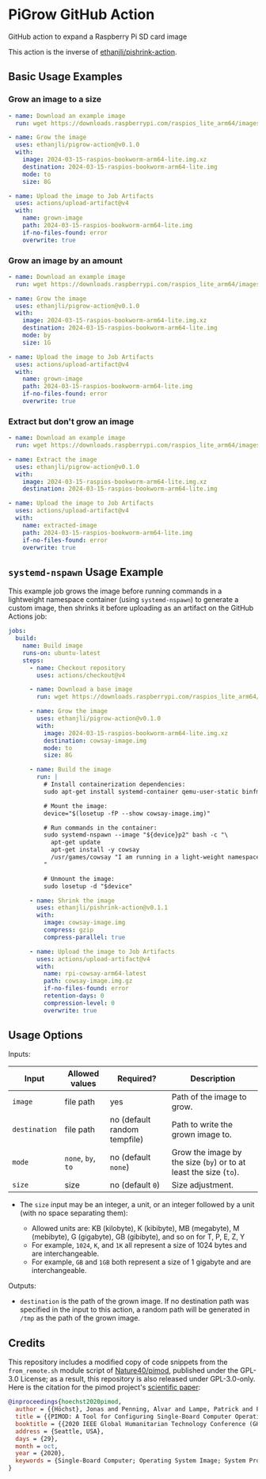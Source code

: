 # PiGrow GitHub Action

GitHub action to expand a Raspberry Pi SD card image

This action is the inverse of [ethanjli/pishrink-action](https://github.com/ethanjli/pishrink-action).

## Basic Usage Examples

### Grow an image to a size

```yaml
- name: Download an example image
  run: wget https://downloads.raspberrypi.com/raspios_lite_arm64/images/raspios_lite_arm64-2024-03-15/2024-03-15-raspios-bookworm-arm64-lite.img.xz

- name: Grow the image
  uses: ethanjli/pigrow-action@v0.1.0
  with:
    image: 2024-03-15-raspios-bookworm-arm64-lite.img.xz
    destination: 2024-03-15-raspios-bookworm-arm64-lite.img
    mode: to
    size: 8G

- name: Upload the image to Job Artifacts
  uses: actions/upload-artifact@v4
  with:
    name: grown-image
    path: 2024-03-15-raspios-bookworm-arm64-lite.img
    if-no-files-found: error
    overwrite: true
```

### Grow an image by an amount

```yaml
- name: Download an example image
  run: wget https://downloads.raspberrypi.com/raspios_lite_arm64/images/raspios_lite_arm64-2024-03-15/2024-03-15-raspios-bookworm-arm64-lite.img.xz

- name: Grow the image
  uses: ethanjli/pigrow-action@v0.1.0
  with:
    image: 2024-03-15-raspios-bookworm-arm64-lite.img.xz
    destination: 2024-03-15-raspios-bookworm-arm64-lite.img
    mode: by
    size: 1G

- name: Upload the image to Job Artifacts
  uses: actions/upload-artifact@v4
  with:
    name: grown-image
    path: 2024-03-15-raspios-bookworm-arm64-lite.img
    if-no-files-found: error
    overwrite: true
```

### Extract but don't grow an image

```yaml
- name: Download an example image
  run: wget https://downloads.raspberrypi.com/raspios_lite_arm64/images/raspios_lite_arm64-2024-03-15/2024-03-15-raspios-bookworm-arm64-lite.img.xz

- name: Extract the image
  uses: ethanjli/pigrow-action@v0.1.0
  with:
    image: 2024-03-15-raspios-bookworm-arm64-lite.img.xz
    destination: 2024-03-15-raspios-bookworm-arm64-lite.img

- name: Upload the image to Job Artifacts
  uses: actions/upload-artifact@v4
  with:
    name: extracted-image
    path: 2024-03-15-raspios-bookworm-arm64-lite.img
    if-no-files-found: error
    overwrite: true
```

## `systemd-nspawn` Usage Example

This example job grows the image before running commands in a lightweight namespace container
(using `systemd-nspawn`) to generate a custom image, then shrinks it before uploading as an artifact
on the GitHub Actions job:

```yaml
jobs:
  build:
    name: Build image
    runs-on: ubuntu-latest
    steps:
      - name: Checkout repository
        uses: actions/checkout@v4

      - name: Download a base image
        run: wget https://downloads.raspberrypi.com/raspios_lite_arm64/images/raspios_lite_arm64-2024-03-15/2024-03-15-raspios-bookworm-arm64-lite.img.xz

      - name: Grow the image
        uses: ethanjli/pigrow-action@v0.1.0
        with:
          image: 2024-03-15-raspios-bookworm-arm64-lite.img.xz
          destination: cowsay-image.img
          mode: to
          size: 8G

      - name: Build the image
        run: |
          # Install containerization dependencies:
          sudo apt-get install systemd-container qemu-user-static binfmt-support

          # Mount the image:
          device="$(losetup -fP --show cowsay-image.img)"

          # Run commands in the container:
          sudo systemd-nspawn --image "${device}p2" bash -c "\
            apt-get update
            apt-get install -y cowsay
            /usr/games/cowsay "I am running in a light-weight namespace container!"
          "

          # Unmount the image:
          sudo losetup -d "$device"

      - name: Shrink the image
        uses: ethanjli/pishrink-action@v0.1.1
        with:
          image: cowsay-image.img
          compress: gzip
          compress-parallel: true

      - name: Upload the image to Job Artifacts
        uses: actions/upload-artifact@v4
        with:
          name: rpi-cowsay-arm64-latest
          path: cowsay-image.img.gz
          if-no-files-found: error
          retention-days: 0
          compression-level: 0
          overwrite: true
```

## Usage Options

Inputs:

| Input         | Allowed values     | Required?                    | Description                                                       |
|---------------|--------------------|------------------------------|-------------------------------------------------------------------|
| `image`       | file path          | yes                          | Path of the image to grow.                                        |
| `destination` | file path          | no (default random tempfile) | Path to write the grown image to.                                 |
| `mode`        | `none`, `by`, `to` | no (default `none`)          | Grow the image by the size (`by`) or to at least the size (`to`). |
| `size`        | size               | no (default `0`)             | Size adjustment.                                                  |

- The `size` input may be an integer, a unit, or an integer followed by a unit (with no space separating them):

  - Allowed units are: KB (kilobyte), K (kibibyte), MB (megabyte), M (mebibyte), G (gigabyte), GB (gibibyte), and so on for T, P, E, Z, Y
  - For example, `1024`, `K`, and `1K` all represent a size of 1024 bytes and are interchangeable.
  - For example, `GB` and `1GB` both represent a size of 1 gigabyte and are interchangeable.

Outputs:

- `destination` is the path of the grown image. If no destination path was specified in the input
  to this action, a random path will be generated in `/tmp` as the path of the grown image.

## Credits

This repository includes a modified copy of code snippets from the `from_remote.sh` module script of
[Nature40/pimod](https://github.com/Nature40/pimod), published under the GPL-3.0 License; as a
result, this repository is also released under GPL-3.0-only. Here is the citation for the pimod
project's [scientific paper](https://jonashoechst.de/assets/papers/hoechst2020pimod.pdf):

```bibtex
@inproceedings{hoechst2020pimod,
  author = {{Höchst}, Jonas and Penning, Alvar and Lampe, Patrick and Freisleben, Bernd},
  title = {{PIMOD: A Tool for Configuring Single-Board Computer Operating System Images}},
  booktitle = {{2020 IEEE Global Humanitarian Technology Conference (GHTC 2020)}},
  address = {Seattle, USA},
  days = {29},
  month = oct,
  year = {2020},
  keywords = {Single-Board Computer; Operating System Image; System Provisioning},
}
```
